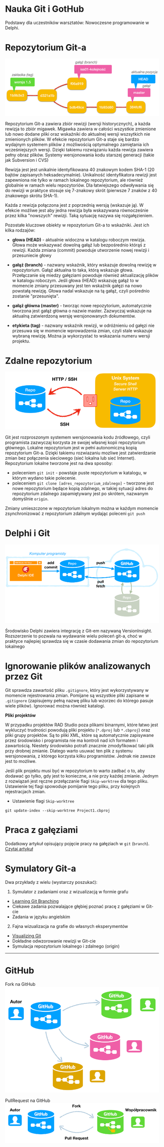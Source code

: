 # Nauka Git i GotHub

Podstawy dla uczestników warsztatów: Nowoczesne programowanie w Delphi.

# Repozytorium Git-a

![Repozytorium Git](./../assets/images/g01-repozytorium.png)

Repozytorium Git-a zawiera zbiór rewizji (wersji historycznych), a każda rewizja to zbiór migawek. Migawka zawiera w całości wszystkie zmienione lub nowo dodane pliki oraz wskaźniki do aktualnej wersji wszsytkich nie zmienionych plików. W efekcie repozytorium Git-a staje się bardzo wydajnym systemem plików z możliwością optymalnego zamiętania ich wcześniejszych wersji. Dzięki takiemu rozwiązaniu każda rewizja zawiera pełny obraz plików. Systemy wersjonowania kodu starszej generacji (takie jak Subversion i CVS)

Rewizja jest jest unikalnie identyfikowana 40 znakowym kodem SHA-1 (20 bajtów zapisanych heksadecymalnie). Unikalność identyfikatora rewizji jest zapewniona nie tylko w ramach lokalnego repozytorium, ale również globalnie w ramach wielu repozytoriów. Dla łatwiejszego odwoływania się do rewizji w praktyce stosuje się 7-znakowy skrót (pierwsze 7 znaków z 40 znakowego skrótu SHA-1).

Każda z rewizja połączona jest z poprzednią wersją (wskazuje ją). W efekcie możliwe jest aby jedna rewizja była wskazywana równocześnie przez kilka "nowszych" rewizji. Taką sytuację nazywa się rozgałęzieniem.

Pozostałe kluczowe obiekty w repozytorium Git-a to wskaźniki. Jest ich kilka rodzajów:

* **głowa (HEAD)** - aktualnie widoczna w katalogu roboczym rewizja. Głowa może wskazywać dowolną gałąź lub bezpośrednio którąś z rewizji. Każda zmiana (commit) powoduje utworzenie nowej rewizji i przesuniecie głowy

* **gałąź (branch)** - nazwany wskaźnik, który wskazuje dowolną rewizję w repozytorium. Gałąź aktualna to taka, którą wskazuje głowa. Przełączanie się miedzy gałęziami powoduje również aktualizację plików w katalogu roboczym. Jeśli głowa (HEAD) wskazuję gałąź to w momencie zmiany przesuwany jest ten wskaźnik gałęzi na nowo powstałą rewizję. Głowa nadal wskazuje na tą gałąź, czyli pośrednio zostanie "przesunięta".

* **gałąź główna (master)** - tworząc nowe repozytorium, automatycznie tworzona jest gałąź główna o nazwie master. Zazwyczaj wskazuje na aktualną zatwierdzoną wersję wersjonowanych dokumentów.

* **etykieta (tag)** - nazwany wskaźnik rewizji, w odróżnieniu od gałęzi nie przesuwa się w momencie wprowadzenia zmian, czyli stale wskazuje wybraną rewizję. Można ja wykorzystać to wskazania numeru wersji projektu.


# Zdalne repozytorium
![Zdalne repozytorium](./../assets/images/g02-zdalne.png)

Git jest rozproszonym systemem wersjonowania kodu źródłowego, czyli programista zazwyczaj korzysta ze swojej własnej kopii repozytorium głównego. Lokalne repozytorium jest w pełni autonomiczną kopią repozytorium Git-a. Dzięki takiemu rozwiazaniu mozliwe jest zatwierdzanie zmian bez połączenia sieciowego (sieć lokalna lub sieć Internet). Repozytorium lokalne tworzone jest na dwa sposoby: 
* poleceniem ```git init``` - powstaje puste repozytorium w katalogu, w którym wydano takie polecenie.
* poleceniem ```git clone [adres_repozytorium_zdalnego]``` - tworzone jest nowe repozytorium będące kopią zdalnego, w takiej sytuacji adres do repozytorium zdalnego zapamiętywany jest po skrótem, nazwanym domyślnie ```origin```.

Zmiany umieszczone w repozytorium lokalnym można w każdym momencie zsynchronizować z repozytorium zdalnym wydając poleceni ```git push```


# Delphi i Git
![Delphi i GitHub](./../assets/images/g03-delphi-github.png)

Środowisko Delphi zawiera integrację z Git-em nazywaną VersionInsight. Rozszerzenie to pozwala na wydawanie wielu poleceń git-a, choć w praktyce najlepiej sprawdza się w czasie dodawania zmian do repozytorium lokalnego

# Ignorowanie plików analizowanych przez Git

Git sprawdza zawartość pliku `.gitignore`, który jest wykorzystywany w momencie rejestrowania zmian. Pomijane są wszystkie pliki zapisane w `.gitignore` (zapisujemy pełną nazwę pliku lub wzorzec do którego pasuje wiele plików). Ignorować można również katalogi.

**Pliki projektów**

W przypadku projektów RAD Studio poza plikami binarnymi, które łatwo jest wykluczyć trudności powodują pliki projektu (`*.dproj` lub `*.cbproj`) oraz pliki grupy projektów. Są to pliki XML, które są automatycznie zapisywane przez środowisko i programista nie ma kontroli nad ich formatem i zawartością. Niestety środowisko potrafi znacznie zmodyfikować taki plik przy drobnej zmianie. Dlatego warto usuwać ten plik z systemu wersjonowania, z którego korzysta kilku programistów. Jednak nie zawsze jest to możliwe.

Jeśli plik projektu musi być w repozytorium to warto zadbać o to, aby dodawać go tylko, gdy jest to konieczne, a nie przy każdej zmianie. Jednym z rozwiązań jest ręczne przełączanie flagi `Skip-worktree` dla tego pliku. Ustawienie tej flagi spowoduje pomijanie tego pliku, przy kolejnych rejestracjach zmian.

* Ustawienie flagi `Skip-worktree` 
```
git update-index --skip-worktree Project1.cbproj
```

# Praca z gałęziami

Dodatkowy artykuł opisujący pojęcie pracy na gałęziach w `git` (`branch`). [Czytaj artykuł](./WorkingWithBranches.md)

# Symulatory Git-a

Dwa przykłady z wielu (wystarczy poszukać):

1. Symulator z zadaniami oraz z wizualizacją w formie grafu
  * [Learning Git Branching](https://learngitbranching.js.org)
  * Ciekawe zadania pozwalające głębiej poznać pracę z gałęziami w Git-cie
  * Zadania w języku angielskim
  
2. Fajna wizualizacja na grafie do własnych eksperymentów
  * [Visualizing Git](http://git-school.github.io/visualizing-git/)
  * Dokładne odwzorowanie rewizji w Git-cie
  * Symulacja repozytorium lokalnego i zdalnego (origin)


***

# GitHub

Fork na GitHub
![Fork na GitHub](./../assets/images/g04-fork-github.png)

PullRequest na GitHub
![PullRequest na GitHub](./../assets/images/g05-pull-request-github.png)


